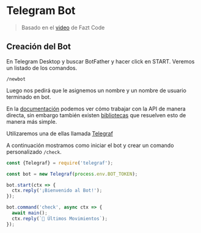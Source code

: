 # Telegram Bot

> Basado en el [video](https://youtu.be/Z7aN0xfn5NM) de Fazt Code



## Creación del Bot

En Telegram Desktop y buscar BotFather y hacer click en START. Veremos un listado de los comandos.



```
/newbot
```

Luego nos pedirá que le asignemos un nombre y un nombre de usuario terminado en bot.

En la [documentación](https://core.telegram.org/bots/api) podemos ver cómo trabajar con la API de manera directa, sin embargo también existen [bibliotecas](https://core.telegram.org/bots/samples) que resuelven esto de manera más simple.

Utilizaremos una de ellas llamada [Telegraf](https://telegraf.js.org/)

A continuación mostramos como iniciar el bot y crear un comando personalizado `/check`.

```js
const {Telegraf} = require('telegraf');

const bot = new Telegraf(process.env.BOT_TOKEN);

bot.start(ctx => {
  ctx.reply('¡Bienvenido al Bot!');
});

bot.command('check', async ctx => {
  await main();
  ctx.reply(`🚨 Últimos Movimientos`);
});
```

